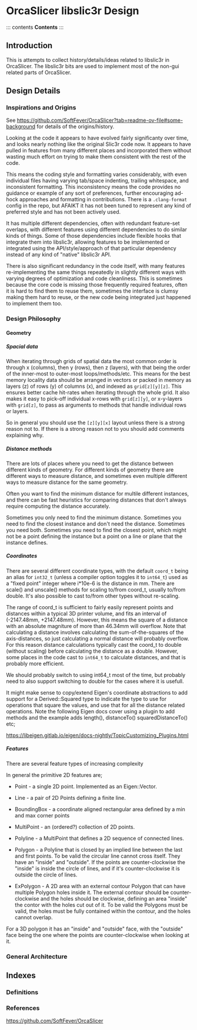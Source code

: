 # OrcaSlicer libslic3r Design

::: contents
**Contents**
:::

## Introduction

This is attempts to collect history/details/ideas related to libslic3r in
OrcaSlicer. The libslic3r bits are used to implement most of the non-gui
related parts of OrcaSlicer.

## Design Details

### Inspirations and Origins

See https://github.com/SoftFever/OrcaSlicer?tab=readme-ov-file#some-background
for details of the origins/history.

Looking at the code it appears to have evolved fairly significanty over time,
and looks nearly nothing like the original Slic3r code now. It appears to have
pulled in features from many different places and incorporated them without
wasting much effort on trying to make them consistent with the rest of the
code.

This means the coding style and formatting varies considerably, with even
individual files having varying tab/space indenting, trailing whitespace, and
inconsistent formatting. This inconsistency means the code provides no
guidance or example of any sort of preferences, further encouraging ad-hock
approaches and formatting in contributions. There is a `.clang-format` config
in the repo, but AFAIKT it has not been tuned to represent any kind of
preferred style and has not been actively used.

It has multiple different dependencies, often with redundant feature-set
overlaps, with different features using different dependencies to do similar
kinds of things. Some of those dependencies include flexible hooks that
integrate them into libslic3r, allowing features to be implemented or
integrated using the API/style/approach of that particular dependency instead
of any kind of "native" libslic3r API.

There is also significant redundancy in the code itself, with many features
re-implementing the same things repeatedly in slightly different ways with
varying degrees of optimization and code cleanliness. This is sometimes
because the core code is missing those frequently required features, often it
is hard to find them to reuse them, sometimes the interface is clumsy making
them hard to reuse, or the new code being integrated just happened to
implement them too.

### Design Philosophy

#### Geometry

##### Spacial data

When iterating through grids of spatial data the most common order is through
x (columns), then y (rows), then z (layers), with that being the order of the
inner-most to outer-most loops/methods/etc. This means for the best memory
locality data should be arranged in vectors or packed in memory as layers (z)
of rows (y) of columns (x), and indexed as `grid[z][y][z]`. This ensures
better cache hit-rates when iterating through the whole grid. It also makes it
easy to pick-off individual x-rows with `grid[z][y]`, or x-y-layers with
`grid[z]`, to pass as arguments to methods that handle individual rows or
layers.

So in general you should use the `[z][y][x]` layout unless there is a strong
reason not to. If there is a strong reason not to you should add comments
explaining why.

##### Distance methods

There are lots of places where you need to get the distance between different
kinds of geometry. For different kinds of geometry there are different ways to
measure distance, and sometimes even multiple different ways to measure distance
for the same geometry.

Often you want to find the minimum distance for multile different instances,
and there can be fast heuristics for comparing distances that don't always
require computing the distance accurately.

Sometimes you only need to find the minimum distance. Sometimes you need
to find the closest instance and don't need the distance. Sometimes you need
both. Sometimes you need to find the closest point, which might not be a point
defining the instance but a point on a line or plane that the instance defines.

##### Coordinates

There are several different coordinate types, with the default `coord_t` being
an alias for `int32_t` (unless a compiler option toggles it to `int64_t`) used
as a "fixed point" integer where i*10e-6 is the distance in mm. There are
scale() and unscale() methods for scaling to/from coord_t, usually to/from
double. It's also possible to cast to/from other types without re-scaling.

The range of coord_t is sufficient to fairly easily represent points and
distances within a typical 3D printer volume, and fits an interval of
(-2147.48mm, +2147.48mm). However, this means the square of a distance with an
absolute magniture of more than 46.34mm will overflow. Note that calculating a
distance involves calculating the sum-of-the-squares of the axis-distances, so
just calculating a normal distance will probably overflow. For this reason
distance calculations typically cast the coord_t to double (without scaling)
before calculating the distance as a double. However, some places in the code
cast to `int64_t` to calculate distances, and that is probably more efficient.

We should probably switch to using int64_t most of the time, but probably need
to also support switching to double for the cases where it is usefull.

It might make sense to copy/extend Eigen's coordinate abstractions to add
support for a Derived::Squared type to indicate the type to use for operations
that square the values, and use that for all the distance related operations.
Note the following Eigen docs cover using a plugin to add methods and the
example adds length(), distanceTo() squaredDistanceTo() etc;

https://libeigen.gitlab.io/eigen/docs-nightly/TopicCustomizing_Plugins.html

##### Features

There are several feature types of increasing complexity

In general the primitive 2D features are;

* Point - a single 2D point. Implemented as an Eigen::Vector.

* Line - a pair of 2D Points defining a finite line.

* BoundingBox - a coordinate aligned rectangular area defined by a min and max
corner points

* MultiPoint - an (ordered?) collection of 2D points.

* Polyline - a MultiPoint that defines a 2D sequence of connected lines.

* Polygon - a Polyline that is closed by an implied line between the last and
  first points. To be valid the circular line cannot cross itself. They have
  an "inside" and "outside". If the points are counter-clockwise the "inside"
  is inside the circle of lines, and if it's counter-clockwise it is outside
  the circle of lines.

* ExPolygon - A 2D area with an external contour Polygon that can have multiple
  Polygon holes inside it. The external contour should be counter-clockwise
  and the holes should be clockwise, defining an area "inside" the contor with
  the holes cut out of it. To be valid the Polygons must be valid, the holes
  must be fully contained within the contour, and the holes cannot overlap.


 For a 3D polygon it has an
"inside" and "outside" face, with the "outside" face being the one where the
points are counter-clockwise when looking at it.


### General Architecture


## Indexes


### Definitions


### References

https://github.com/SoftFever/OrcaSlicer
